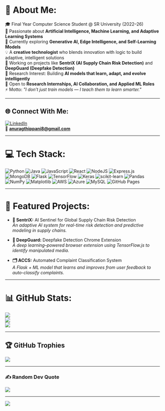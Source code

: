 # 💫 About Me:
🎓 Final Year Computer Science Student @ SR University (2022–26)  
🤖 Passionate about **Artificial Intelligence, Machine Learning, and Adaptive Learning Systems**  
🌱 Currently exploring **Generative AI, Edge Intelligence, and Self-Learning Models**  
💡 A **creative technologist** who blends innovation with logic to build adaptive, intelligent solutions  
🔭 Working on projects like **SentriX (AI Supply Chain Risk Detection)** and **DeepGuard (Deepfake Detection)**  
🚀 Research Interest: Building **AI models that learn, adapt, and evolve intelligently**  
👯 Open to **Research Internships, AI Collaboration, and Applied ML Roles**  
⚡ Motto: *"I don’t just train models — I teach them to learn smarter."*  

---

## 🌐 Connect With Me:
[![LinkedIn](https://img.shields.io/badge/LinkedIn-%230077B5.svg?logo=linkedin&logoColor=white)](https://www.linkedin.com/in/anurag-varma-thippani-272435249/)  
📧 **anuragthippani8@gmail.com**

---

# 💻 Tech Stack:
![Python](https://img.shields.io/badge/Python-3670A0?style=for-the-badge&logo=python&logoColor=ffdd54)
![Java](https://img.shields.io/badge/Java-%23ED8B00.svg?style=for-the-badge&logo=openjdk&logoColor=white)
![JavaScript](https://img.shields.io/badge/JavaScript-%23323330.svg?style=for-the-badge&logo=javascript&logoColor=%23F7DF1E)
![React](https://img.shields.io/badge/React-%2320232a.svg?style=for-the-badge&logo=react&logoColor=%2361DAFB)
![NodeJS](https://img.shields.io/badge/Node.js-6DA55F?style=for-the-badge&logo=node.js&logoColor=white)
![Express.js](https://img.shields.io/badge/Express.js-%23404d59.svg?style=for-the-badge&logo=express&logoColor=%2361DAFB)
![MongoDB](https://img.shields.io/badge/MongoDB-%234ea94b.svg?style=for-the-badge&logo=mongodb&logoColor=white)
![Flask](https://img.shields.io/badge/Flask-%23000.svg?style=for-the-badge&logo=flask&logoColor=white)
![TensorFlow](https://img.shields.io/badge/TensorFlow-%23FF6F00.svg?style=for-the-badge&logo=TensorFlow&logoColor=white)
![Keras](https://img.shields.io/badge/Keras-%23D00000.svg?style=for-the-badge&logo=Keras&logoColor=white)
![scikit-learn](https://img.shields.io/badge/scikit--learn-%23F7931E.svg?style=for-the-badge&logo=scikit-learn&logoColor=white)
![Pandas](https://img.shields.io/badge/Pandas-%23150458.svg?style=for-the-badge&logo=pandas&logoColor=white)
![NumPy](https://img.shields.io/badge/NumPy-%23013243.svg?style=for-the-badge&logo=numpy&logoColor=white)
![Matplotlib](https://img.shields.io/badge/Matplotlib-%23ffffff.svg?style=for-the-badge&logo=Matplotlib&logoColor=black)
![AWS](https://img.shields.io/badge/AWS-%23FF9900.svg?style=for-the-badge&logo=amazon-aws&logoColor=white)
![Azure](https://img.shields.io/badge/Azure-%230072C6.svg?style=for-the-badge&logo=microsoftazure&logoColor=white)
![MySQL](https://img.shields.io/badge/MySQL-4479A1.svg?style=for-the-badge&logo=mysql&logoColor=white)
![GitHub Pages](https://img.shields.io/badge/GitHub%20Pages-121013?style=for-the-badge&logo=github&logoColor=white)

---

# 🚀 Featured Projects:
- **🧠 SentriX:** AI Sentinel for Global Supply Chain Risk Detection  
  _An adaptive AI system for real-time risk detection and predictive modeling in supply chains._

- **🎥 DeepGuard:** Deepfake Detection Chrome Extension  
  _A deep learning–powered browser extension using TensorFlow.js to identify manipulated media._

- **🗂️ ACCS:** Automated Complaint Classification System  
  _A Flask + ML model that learns and improves from user feedback to auto-classify complaints._

---

# 📊 GitHub Stats:
![](https://github-readme-stats.vercel.app/api?username=anuragthippani1&theme=tokyonight&hide_border=false&include_all_commits=true&count_private=true)<br/>
![](https://github-readme-streak-stats.herokuapp.com/?user=anuragthippani1&theme=tokyonight&hide_border=false)<br/>
![](https://github-readme-stats.vercel.app/api/top-langs/?username=anuragthippani1&theme=tokyonight&hide_border=false&include_all_commits=true&count_private=true&layout=compact)

---

## 🏆 GitHub Trophies
![](https://github-profile-trophy.vercel.app/?username=anuragthippani1&theme=tokyonight&no-frame=true&no-bg=false&margin-w=4)

---

### ✍️ Random Dev Quote
![](https://quotes-github-readme.vercel.app/api?type=horizontal&theme=tokyonight)

---

[![](https://visitcount.itsvg.in/api?id=anuragthippani1&icon=0&color=4)](https://visitcount.itsvg.in)

<!-- ✨ Created by Anurag Varma Thippani | Focused on Adaptive Learning and AI Innovation -->
